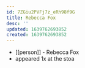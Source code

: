 ```yaml
---
id: 7ZGiu2PVFj7z_eRh98f9G
title: Rebecca Fox
desc: ''
updated: 1639762693852
created: 1639762693852
---
```



- [[person]] - Rebecca Fox
- appeared 1x at the stoa
